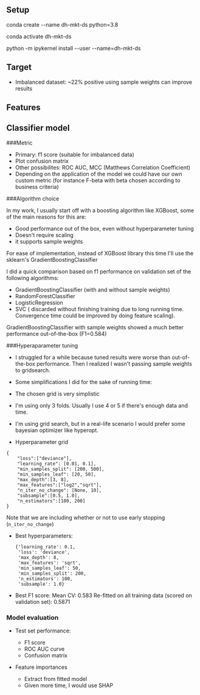 ## Setup

conda create --name dh-mkt-ds python=3.8

conda activate dh-mkt-ds

python -m ipykernel install --user --name=dh-mkt-ds

## Target

- Imbalanced dataset: ~22% positive
 using sample weights can improve results


## Features


## Classifier model


###Metric
 - Primary: f1 score (suitable for imbalanced data)
 - Plot confusion matrix
 - Other possibilites: ROC AUC, MCC (Matthews Correlation Coefficient)
 - Depending on the application of the model we could have our own custom metric (for instance F-beta with beta chosen according to business criteria)

###Algorithm choice
 
 In my work, I usually start off with a boosting algorithm like XGBoost, some of the main reasons for this are:

 - Good performance out of the box, even without hyperparameter tuning
 - Doesn't require scaling
 - it supports sample weights
 
For ease of implementation, instead of XGBoost library this time I'll use the sklearn's GradientBoostingClassifier

I did a quick comparison based on f1 performance on validation set of the following algorithms:
 - GradientBoostingClassifier (with and without sample weights)
 - RandomForestClassifier
 - LogisticRegression
 - SVC ( discarded without finishing training due to long running time. Convergence time could be improved by doing feature scaling).

GradientBoostingClassifier with sample weights showed a much better performance out-of-the-box (F1=0.584)


###Hyperaparameter tuning
 - I struggled for a while because tuned results were worse than out-of-the-box performance. Then I realized I wasn't passing sample weights to gridsearch.
 - Some simplifications I did for the sake of running time:
  - The chosen grid is very simplistic
  - I'm using only 3 folds. Usually I use 4 or 5 if there's enough data and time.
  - I'm using grid search, but in a real-life scenario I would prefer some bayesian optimizer like hyperopt. 

 - Hyperparameter grid

``` 
{
    "loss":["deviance"],
    "learning_rate": [0.01, 0.1],
    "min_samples_split": [200, 500],
    "min_samples_leaf": [20, 50],
    "max_depth":[3, 8],
    "max_features":["log2","sqrt"],
    "n_iter_no_change": [None, 10],
    "subsample":[0.5, 1.0],
    "n_estimators":[100, 200]
}
``` 
Note that we are including whether or not to use early stopping (`n_iter_no_change`)

 - Best hyperparameters:

	```
	{'learning_rate': 0.1,
	 'loss': 'deviance',
	 'max_depth': 8,
	 'max_features': 'sqrt',
	 'min_samples_leaf': 50,
	 'min_samples_split': 200,
	 'n_estimators': 100,
	 'subsample': 1.0}
	```

 - Best F1 score: 
 	Mean CV: 0.583
 	Re-fitted on all training data (scored on validation set): 0.5871

### Model evaluation

- Test set performance:
	- F1 score
	- ROC AUC curve
	- Confusion matrix

- Feature importances
	- Extract from fitted model
	- Given more time, I would use SHAP
